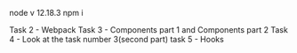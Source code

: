 node v 12.18.3
npm i

Task 2 - Webpack
Task 3 - Components part 1 and Components part 2
Task 4 - Look at the task number 3(second part)
task 5 - Hooks